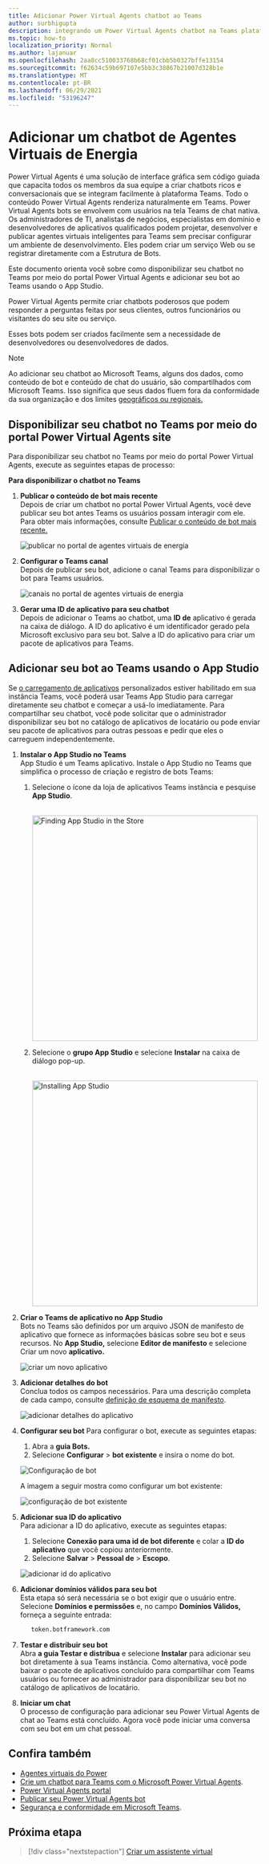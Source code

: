 ```yaml
---
title: Adicionar Power Virtual Agents chatbot ao Teams
author: surbhigupta
description: integrando um Power Virtual Agents chatbot na Teams plataforma
ms.topic: how-to
localization_priority: Normal
ms.author: lajanuar
ms.openlocfilehash: 2aa8cc510033768b68cf01cbb5b0327bffe13154
ms.sourcegitcommit: f62634c59b697107e5bb3c38867b21007d328b1e
ms.translationtype: MT
ms.contentlocale: pt-BR
ms.lasthandoff: 06/29/2021
ms.locfileid: "53196247"
---
```

# <a name="add-power-virtual-agents-chatbot"></a>Adicionar um chatbot de Agentes Virtuais de Energia 

Power Virtual Agents é uma solução de interface gráfica sem código guiada que capacita todos os membros da sua equipe a criar chatbots ricos e conversacionais que se integram facilmente à plataforma Teams. Todo o conteúdo Power Virtual Agents renderiza naturalmente em Teams. Power Virtual Agents bots se envolvem com usuários na tela Teams de chat nativa. Os administradores de TI, analistas de negócios, especialistas em domínio e desenvolvedores de aplicativos qualificados podem projetar, desenvolver e publicar agentes virtuais inteligentes para Teams sem precisar configurar um ambiente de desenvolvimento. Eles podem criar um serviço Web ou se registrar diretamente com a Estrutura de Bots. 

Este documento orienta você sobre como disponibilizar seu chatbot no Teams por meio do portal Power Virtual Agents e adicionar seu bot ao Teams usando o App Studio. 

Power Virtual Agents permite criar chatbots poderosos que podem responder a perguntas feitas por seus clientes, outros funcionários ou visitantes do seu site ou serviço.

Esses bots podem ser criados facilmente sem a necessidade de desenvolvedores ou desenvolvedores de dados.

> [!NOTE]
> Ao adicionar seu chatbot ao Microsoft Teams, alguns dos dados, como conteúdo de bot e conteúdo de chat do usuário, são compartilhados com Microsoft Teams. Isso significa que seus dados fluem fora da conformidade da sua organização e dos limites [geográficos ou regionais.](/power-virtual-agents/data-location) <br/>

## <a name="make-your-chatbot-available-in-teams-through-the-power-virtual-agents-portal"></a>Disponibilizar seu chatbot no Teams por meio do portal Power Virtual Agents site

Para disponibilizar seu chatbot no Teams por meio do portal Power Virtual Agents, execute as seguintes etapas de processo:

**Para disponibilizar o chatbot no Teams**

1. **Publicar o conteúdo de bot mais recente**  
Depois de criar um chatbot no portal Power Virtual Agents, você deve publicar seu bot antes Teams os usuários possam interagir com ele. Para obter mais informações, consulte [Publicar o conteúdo de bot mais recente.](/power-virtual-agents/publication-fundamentals-publish-channels#publish-the-latest-bot-content)

   ![publicar no portal de agentes virtuais de energia](../../assets/images/pva-publish.png)

1. **Configurar o Teams canal**  
Depois de publicar seu bot, adicione o canal Teams para disponibilizar o bot para Teams usuários.

   ![canais no portal de agentes virtuais de energia](../../assets/images/pva-channels.png)

1. **Gerar uma ID de aplicativo para seu chatbot**  
Depois de adicionar o Teams ao chatbot, uma **ID de** aplicativo é gerada na caixa de diálogo. A ID do aplicativo é um identificador gerado pela Microsoft exclusivo para seu bot. Salve a ID do aplicativo para criar um pacote de aplicativos para Teams.

## <a name="add-your-bot-to-teams-using-app-studio"></a>Adicionar seu bot ao Teams usando o App Studio

Se [o carregamento de aplicativos](/microsoftteams/admin-settings) personalizados estiver habilitado em sua instância Teams, você poderá usar Teams App Studio para carregar diretamente seu chatbot e começar a usá-lo imediatamente. Para compartilhar seu chatbot, você pode solicitar que o administrador disponibilizar seu bot no catálogo de aplicativos de locatário ou pode enviar seu pacote de aplicativos para outras pessoas e pedir que eles o carreguem independentemente.

1. **Instalar o App Studio no Teams**  
App Studio é um Teams aplicativo. Instale o App Studio no Teams que simplifica o processo de criação e registro de bots Teams: 

   1. Selecione o ícone da loja de aplicativos Teams instância e pesquise **App Studio**.

      &emsp;&emsp; <img  width="450px" alt="Finding App Studio in the Store" src="../../assets/images/get-started/app-studio-store.png"/>   

   1. Selecione o **grupo App Studio** e selecione **Instalar** na caixa de diálogo pop-up.

      &emsp;&emsp; <img  width="450px" alt="Installing App Studio" src="../../assets/images/get-started/app-studio-install.png"/>

1. **Criar o Teams de aplicativo no App Studio**  
Bots no Teams são definidos por um arquivo JSON de manifesto de aplicativo que fornece as informações básicas sobre seu bot e seus recursos. No **App Studio,** selecione **Editor de manifesto** e selecione Criar um novo **aplicativo.**

    ![criar um novo aplicativo](../../assets/images/get-started/create-new-app.png)

1. **Adicionar detalhes do bot**  
Conclua todos os campos necessários. Para uma descrição completa de cada campo, consulte [definição de esquema de manifesto](../../resources/schema/manifest-schema.md).

    ![adicionar detalhes do aplicativo](../../assets/images/get-started/add-app-details.png)

1. **Configurar seu bot** Para configurar o bot, execute as seguintes etapas: 
     1. Abra a **guia Bots.** 
     1. Selecione **Configurar**  >  **bot existente** e insira o nome do bot.

   ![Configuração de bot](../../assets/images/get-started/bot-set-up.png) 

   A imagem a seguir mostra como configurar um bot existente:      

   ![configuração de bot existente](../../assets/images/get-started/existing-bot-set-up.png)
       
1. **Adicionar sua ID do aplicativo**  
Para adicionar a ID do aplicativo, execute as seguintes etapas:  
    1. Selecione **Conexão para uma id de bot diferente** e colar a **ID do aplicativo** que você copiou anteriormente. 
    1. Selecione **Salvar**  >  **Pessoal de**  >  **Escopo**.

    ![adicionar id do aplicativo](../../assets/images/get-started/add-app-id.png)

1. **Adicionar domínios válidos para seu bot**  
Esta etapa só será necessária se o bot exigir que o usuário entre. Selecione **Domínios e permissões** e, no campo **Domínios Válidos,** forneça a seguinte entrada:

    ```bash
       token.botframework.com
    ```

1. **Testar e distribuir seu bot**  
Abra **a guia Testar e distribua** e selecione **Instalar** para adicionar seu bot diretamente à sua Teams instância. Como alternativa, você pode baixar o pacote de aplicativos concluído para compartilhar com Teams usuários ou fornecer ao administrador para disponibilizar seu bot no catálogo de aplicativos de locatário.

1. **Iniciar um chat**   
O processo de configuração para adicionar seu Power Virtual Agents de chat ao Teams está concluído. Agora você pode iniciar uma conversa com seu bot em um chat pessoal.

## <a name="see-also"></a>Confira também

* [Agentes virtuais do Power](/power-virtual-agents/fundamentals-what-is-power-virtual-agents)  
* [Crie um chatbot para Teams com o Microsoft Power Virtual Agents](../bot-features.md#bots-with-power-virtual-agents).  
* [Power Virtual Agents portal](https://powervirtualagents.microsoft.com)
* [Publicar seu Power Virtual Agents bot](/power-virtual-agents/publication-fundamentals-publish-channels)
* [Segurança e conformidade em Microsoft Teams](/MicrosoftTeams/security-compliance-overview).

## <a name="next-step"></a>Próxima etapa

> [!div class="nextstepaction"]
> [Criar um assistente virtual](~/samples/virtual-assistant.md)
